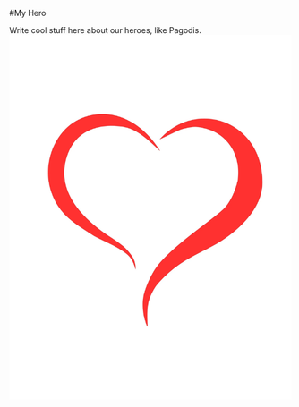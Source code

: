#My Hero

Write cool stuff here about our heroes, like Pagodis. 
![alt text](/img/heart.webp "Friendship")